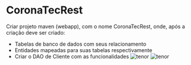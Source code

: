# CoronaTecRest
Criar projeto maven (webapp), com o nome CoronaTecRest, onde, após a criação deve ser criado:

 - Tabelas de banco de dados com seus relacionamento
 - Entidades mapeadas para suas tabelas respectivamente
 - Criar o DAO de Cliente com as funcionalidades
![tenor](https://media1.tenor.com/images/505ddb5e0b0e8c3e96b66e1469ef47c1/tenor.gif?itemid=4903969)
![tenor](https://www.google.com/url?sa=i&url=https%3A%2F%2Fneilpatel.com%2Fblog%2Fdevelop-content-strategy%2F&psig=AOvVaw2w1vdjoaihCKHCIpgkcC7A&ust=1611490016646000&source=images&cd=vfe&ved=0CAIQjRxqFwoTCOj417OCsu4CFQAAAAAdAAAAABAD)
